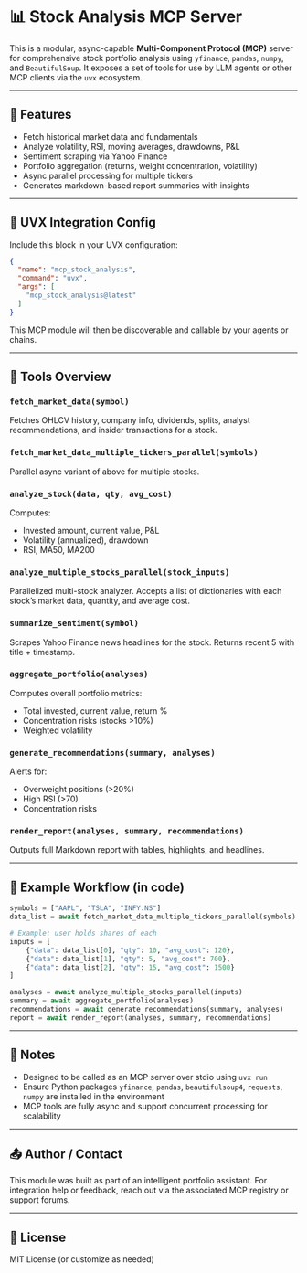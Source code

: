# 📊 Stock Analysis MCP Server

This is a modular, async-capable **Multi-Component Protocol (MCP)** server for comprehensive stock portfolio analysis using `yfinance`, `pandas`, `numpy`, and `BeautifulSoup`. It exposes a set of tools for use by LLM agents or other MCP clients via the `uvx` ecosystem.

---

## 🚀 Features

* Fetch historical market data and fundamentals
* Analyze volatility, RSI, moving averages, drawdowns, P\&L
* Sentiment scraping via Yahoo Finance
* Portfolio aggregation (returns, weight concentration, volatility)
* Async parallel processing for multiple tickers
* Generates markdown-based report summaries with insights

---

## 🧠 UVX Integration Config

Include this block in your UVX configuration:

```json
{
  "name": "mcp_stock_analysis",
  "command": "uvx",
  "args": [
    "mcp_stock_analysis@latest"
  ]
}
```

This MCP module will then be discoverable and callable by your agents or chains.

---

## 🧰 Tools Overview

### `fetch_market_data(symbol)`

Fetches OHLCV history, company info, dividends, splits, analyst recommendations, and insider transactions for a stock.

### `fetch_market_data_multiple_tickers_parallel(symbols)`

Parallel async variant of above for multiple stocks.

### `analyze_stock(data, qty, avg_cost)`

Computes:

* Invested amount, current value, P\&L
* Volatility (annualized), drawdown
* RSI, MA50, MA200

### `analyze_multiple_stocks_parallel(stock_inputs)`

Parallelized multi-stock analyzer. Accepts a list of dictionaries with each stock’s market data, quantity, and average cost.

### `summarize_sentiment(symbol)`

Scrapes Yahoo Finance news headlines for the stock. Returns recent 5 with title + timestamp.

### `aggregate_portfolio(analyses)`

Computes overall portfolio metrics:

* Total invested, current value, return %
* Concentration risks (stocks >10%)
* Weighted volatility

### `generate_recommendations(summary, analyses)`

Alerts for:

* Overweight positions (>20%)
* High RSI (>70)
* Concentration risks

### `render_report(analyses, summary, recommendations)`

Outputs full Markdown report with tables, highlights, and headlines.

---

## 🧪 Example Workflow (in code)

```python
symbols = ["AAPL", "TSLA", "INFY.NS"]
data_list = await fetch_market_data_multiple_tickers_parallel(symbols)

# Example: user holds shares of each
inputs = [
    {"data": data_list[0], "qty": 10, "avg_cost": 120},
    {"data": data_list[1], "qty": 5, "avg_cost": 700},
    {"data": data_list[2], "qty": 15, "avg_cost": 1500}
]

analyses = await analyze_multiple_stocks_parallel(inputs)
summary = await aggregate_portfolio(analyses)
recommendations = await generate_recommendations(summary, analyses)
report = await render_report(analyses, summary, recommendations)
```

---

## 📎 Notes

* Designed to be called as an MCP server over stdio using `uvx run`
* Ensure Python packages `yfinance`, `pandas`, `beautifulsoup4`, `requests`, `numpy` are installed in the environment
* MCP tools are fully async and support concurrent processing for scalability

---

## 📤 Author / Contact

This module was built as part of an intelligent portfolio assistant. For integration help or feedback, reach out via the associated MCP registry or support forums.

---

## 📌 License

MIT License (or customize as needed)
